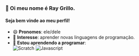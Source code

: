 ### 👋 Oi meu nome é Ray Grillo.
#### Seja bem vinde ao meu perfil!
- 😄 **Pronomes**: ele/dele
- 👀 **Interesse**: aprender novas linguagens de programação.
- 🌱 **Estou aprendendo a programar**:             
   ![Scratch](https://img.shields.io/badge/Scratch-4D97FF?style=for-the-badge&logo=Scratch&logoColor=white)
   ![Javascript](https://img.shields.io/badge/JavaScript-323330?style=for-the-badge&logo=javascript&logoColor=F7DF1E)
